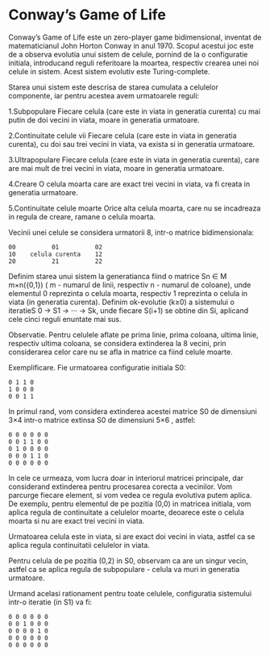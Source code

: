 # Conway’s Game of Life


Conway’s Game of Life este un zero-player game bidimensional, inventat de matematicianul John
Horton Conway in anul 1970. Scopul acestui joc este de a observa evolutia unui sistem de celule,
pornind de la o configuratie initiala, introducand reguli referitoare la moartea, respectiv crearea unei
noi celule in sistem. Acest sistem evolutiv este Turing-complete.

Starea unui sistem este descrisa de starea cumulata a celulelor componente, iar pentru acestea
avem urmatoarele reguli:

1.Subpopulare
Fiecare celula (care este in viata in generatia curenta) cu mai putin de doi vecini in viata, moare in generatia urmatoare.

2.Continuitate celule vii
Fiecare celula (care este in viata in generatia curenta), cu doi sau trei vecini in viata, va exista si in generatia urmatoare.

3.Ultrapopulare
Fiecare celula (care este in viata in generatia curenta), care are mai mult de trei vecini in viata, moare in generatia urmatoare.

4.Creare
O celula moarta care are exact trei vecini in viata, va fi creata in generatia urmatoare.

5.Continuitate celule moarte
Orice alta celula moarta, care nu se incadreaza in regula de creare, ramane o celula moarta.


Vecinii unei celule se considera urmatorii 8, intr-o matrice bidimensionala:

```
00          01          02
10    celula curenta    12
20          21          22
```

Definim starea unui sistem la generatianca fiind o matrice Sn ∈ M m×n({0,1}) ( m - numarul de linii, respectiv n - numarul de coloane), unde elementul 0 reprezinta o celula moarta, respectiv 1 reprezinta o celula in viata (in generatia curenta). Definim ok-evolutie (k≥0) a sistemului o iteratieS 0 → S1 → ··· → Sk, unde fiecare S(i+1) se obtine din Si, aplicand cele cinci reguli enuntate mai sus. 

Observatie.
Pentru celulele aflate pe prima linie, prima coloana, ultima linie, respectiv ultima coloana, se considera extinderea la 8 vecini, prin considerarea celor care nu se afla in matrice ca fiind celule moarte. 

Exemplificare.
Fie urmatoarea configuratie initiala S0:

```
0 1 1 0
1 0 0 0
0 0 1 1
```

In primul rand, vom considera extinderea acestei matrice S0 de dimensiuni 3×4 intr-o matrice extinsa S0 de dimensiuni 5×6 , astfel:

```
0 0 0 0 0 0
0 0 1 1 0 0
0 1 0 0 0 0
0 0 0 1 1 0
0 0 0 0 0 0
```

In cele ce urmeaza, vom lucra doar in interiorul matricei principale, dar considerand extinderea pentru procesarea corecta a vecinilor. Vom parcurge fiecare element, si vom vedea ce regula evolutiva putem aplica. De exemplu, pentru elementul de pe pozitia (0,0) in matricea initiala, vom aplica regula de continuitate a celulelor moarte, deoarece este o celula moarta si nu are exact trei vecini in viata. 

Urmatoarea celula este in viata, si are exact doi vecini in viata, astfel ca se aplica regula continuitatii celulelor in viata. 

Pentru celula de pe pozitia (0,2) in S0, observam ca are un singur vecin, astfel ca se aplica regula de subpopulare - celula va muri in generatia urmatoare. 

Urmand acelasi rationament pentru toate celulele, configuratia sistemului intr-o iteratie (in S1) va fi:

```
0 0 0 0 0 0
0 0 1 0 0 0
0 0 0 0 1 0
0 0 0 0 0 0
0 0 0 0 0 0
```
